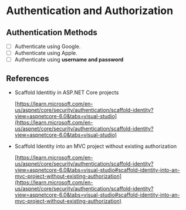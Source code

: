 # Authentication and Authorization

## Authentication Methods

- [ ] Authenticate using Google.
- [ ] Authenticate using Apple.
- [ ] Authenticate using __username and password__

## References

- Scaffold Identitiy in ASP.NET Core projects  

    [https://learn.microsoft.com/en-us/aspnet/core/security/authentication/scaffold-identity?view=aspnetcore-6.0&tabs=visual-studio](https://learn.microsoft.com/en-us/aspnet/core/security/authentication/scaffold-identity?view=aspnetcore-6.0&tabs=visual-studio)

- Scaffold Identity into an MVC project without existing authorization

    [https://learn.microsoft.com/en-us/aspnet/core/security/authentication/scaffold-identity?view=aspnetcore-6.0&tabs=visual-studio#scaffold-identity-into-an-mvc-project-without-existing-authorization](https://learn.microsoft.com/en-us/aspnet/core/security/authentication/scaffold-identity?view=aspnetcore-6.0&tabs=visual-studio#scaffold-identity-into-an-mvc-project-without-existing-authorization)
